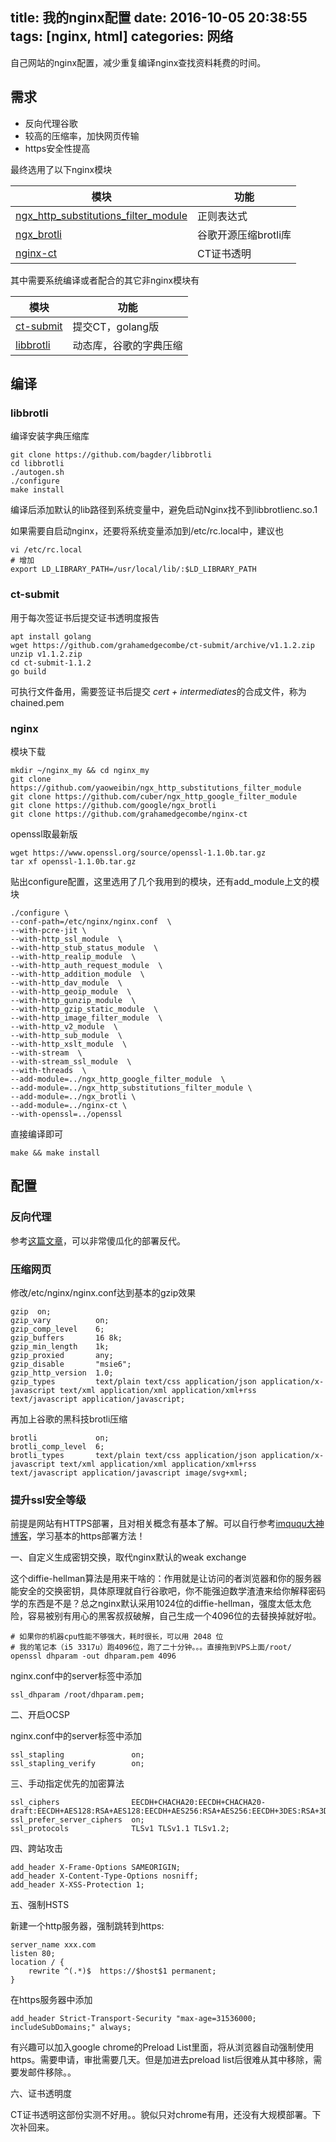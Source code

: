 title: 我的nginx配置
date: 2016-10-05 20:38:55
tags: [nginx, html]
categories: 网络
---
自己网站的nginx配置，减少重复编译nginx查找资料耗费的时间。
<!-- more -->

## 需求

- 反向代理谷歌
- 较高的压缩率，加快网页传输
- https安全性提高

最终选用了以下nginx模块

|模块|功能|
|----|---|
|[ngx_http_substitutions_filter_module](https://github.com/yaoweibin/ngx_http_substitutions_filter_module)|正则表达式|
|[ngx_brotli](https://github.com/google/ngx_brotli)|谷歌开源压缩brotli库|
|[nginx-ct](https://github.com/grahamedgecombe/nginx-ct)|CT证书透明|

其中需要系统编译或者配合的其它非nginx模块有

|模块|功能|
|----|---|
|[ct-submit](https://github.com/grahamedgecombe/ct-submit)|提交CT，golang版|
|[libbrotli](https://github.com/bagder/libbrotli)|动态库，谷歌的字典压缩|

## 编译

### libbrotli

编译安装字典压缩库

	git clone https://github.com/bagder/libbrotli
	cd libbrotli
	./autogen.sh
	./configure
	make install
	
编译后添加默认的lib路径到系统变量中，避免启动Nginx找不到libbrotlienc.so.1

如果需要自启动nginx，还要将系统变量添加到/etc/rc.local中，建议也

	vi /etc/rc.local 
	# 增加
	export LD_LIBRARY_PATH=/usr/local/lib/:$LD_LIBRARY_PATH

### ct-submit

用于每次签证书后提交证书透明度报告

	apt install golang
	wget https://github.com/grahamedgecombe/ct-submit/archive/v1.1.2.zip
	unzip v1.1.2.zip
	cd ct-submit-1.1.2
	go build
	
可执行文件备用，需要签证书后提交 *cert + intermediates*的合成文件，称为chained.pem

### nginx

模块下载

	mkdir ~/nginx_my && cd nginx_my
	git clone https://github.com/yaoweibin/ngx_http_substitutions_filter_module
	git clone https://github.com/cuber/ngx_http_google_filter_module
	git clone https://github.com/google/ngx_brotli
	git clone https://github.com/grahamedgecombe/nginx-ct
	
openssl取最新版

	wget https://www.openssl.org/source/openssl-1.1.0b.tar.gz
	tar xf openssl-1.1.0b.tar.gz

贴出configure配置，这里选用了几个我用到的模块，还有add_module上文的模块

	./configure \
	--conf-path=/etc/nginx/nginx.conf  \
	--with-pcre-jit \
	--with-http_ssl_module  \
	--with-http_stub_status_module  \
	--with-http_realip_module  \
	--with-http_auth_request_module  \
	--with-http_addition_module  \
	--with-http_dav_module  \
	--with-http_geoip_module  \
	--with-http_gunzip_module  \
	--with-http_gzip_static_module  \
	--with-http_image_filter_module  \
	--with-http_v2_module  \
	--with-http_sub_module  \
	--with-http_xslt_module  \
	--with-stream  \
	--with-stream_ssl_module  \
	--with-threads  \
	--add-module=../ngx_http_google_filter_module  \
	--add-module=../ngx_http_substitutions_filter_module \
	--add-module=../ngx_brotli \
	--add-module=../nginx-ct \
	--with-openssl=../openssl
	
直接编译即可

	make && make install
	
## 配置

### 反向代理

参考[这篇文章](/2016/07/31/nginx-reverse-proxy-for-google/)，可以非常傻瓜化的部署反代。

### 压缩网页

修改/etc/nginx/nginx.conf达到基本的gzip效果

	gzip  on;
	gzip_vary          on;
	gzip_comp_level    6;
	gzip_buffers       16 8k;
	gzip_min_length    1k;
	gzip_proxied       any;
	gzip_disable       "msie6";
	gzip_http_version  1.0;
	gzip_types         text/plain text/css application/json application/x-javascript text/xml application/xml application/xml+rss text/javascript application/javascript;
	
再加上谷歌的黑科技brotli压缩

	brotli             on;
    brotli_comp_level  6;
    brotli_types       text/plain text/css application/json application/x-javascript text/xml application/xml application/xml+rss text/javascript application/javascript image/svg+xml;
	
### 提升ssl安全等级

前提是网站有HTTPS部署，且对相关概念有基本了解。可以自行参考[imququ大神博客](https://imququ.com)，学习基本的https部署方法！

一、自定义生成密钥交换，取代nginx默认的weak exchange

这个diffie-hellman算法是用来干啥的：作用就是让访问的者浏览器和你的服务器能安全的交换密钥，具体原理就自行谷歌吧，你不能强迫数学渣渣来给你解释密码学的东西是不是？总之nginx默认采用1024位的diffie-hellman，强度太低太危险，容易被别有用心的黑客叔叔破解，自己生成一个4096位的去替换掉就好啦。

	# 如果你的机器cpu性能不够强大，耗时很长，可以用 2048 位
	# 我的笔记本（i5 3317u）跑4096位，跑了二十分钟。。。直接拖到VPS上面/root/
	openssl dhparam -out dhparam.pem 4096
	
nginx.conf中的server标签中添加

	ssl_dhparam /root/dhparam.pem;
	
二、开启OCSP

nginx.conf中的server标签中添加

	ssl_stapling               on;
	ssl_stapling_verify        on;
	
三、手动指定优先的加密算法

	ssl_ciphers                EECDH+CHACHA20:EECDH+CHACHA20-draft:EECDH+AES128:RSA+AES128:EECDH+AES256:RSA+AES256:EECDH+3DES:RSA+3DES:!MD5;
	ssl_prefer_server_ciphers  on;
	ssl_protocols              TLSv1 TLSv1.1 TLSv1.2;
	
四、跨站攻击

	add_header X-Frame-Options SAMEORIGIN;
	add_header X-Content-Type-Options nosniff;
	add_header X-XSS-Protection 1;
	
五、强制HSTS

新建一个http服务器，强制跳转到https:

	server_name xxx.com
	listen 80;
	location / {
		rewrite ^(.*)$  https://$host$1 permanent;
	}

在https服务器中添加

	add_header Strict-Transport-Security "max-age=31536000; includeSubDomains;" always;
	
有兴趣可以加入google chrome的Preload List里面，将从浏览器自动强制使用https。需要申请，审批需要几天。但是加进去preload list后很难从其中移除，需要发邮件移除。。

六、证书透明度

CT证书透明这部份实测不好用。。貌似只对chrome有用，还没有大规模部署。下次补回来。
	